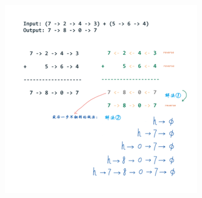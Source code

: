 

![solve](https://raw.githubusercontent.com/KimmiGYH/LeetCode_Notes_Public/master/Section05_Solutions/0445_Add%20Two%20Numbers%20II_%E4%B8%A4%E6%95%B0%E7%9B%B8%E5%8A%A0%20II/solve.png)